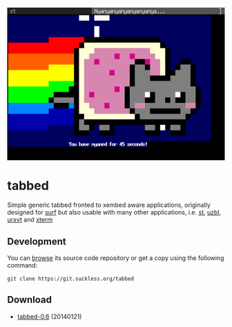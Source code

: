 ![tabbed running nyancat](tabbed.png)

tabbed
======
Simple generic tabbed fronted to xembed aware applications, originally designed
for [surf](//surf.suckless.org) but also usable with many other
applications, i.e. [st](//st.suckless.org), [uzbl](http://uzbl.org),
[urxvt](http://software.schmorp.de/pkg/rxvt-unicode.html) and
[xterm](http://invisible-island.net/xterm/)

Development
-----------
You can [browse](//git.suckless.org/tabbed) its source code repository
or get a copy using the following command:

	git clone https://git.suckless.org/tabbed

Download
--------
* [tabbed-0.6](//dl.suckless.org/tools/tabbed-0.6.tar.gz) (20140121)

